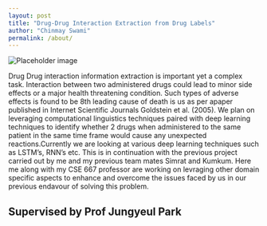 ```yaml
---
layout: post
title: "Drug-Drug Interaction Extraction from Drug Labels"
author: "Chinmay Swami"
permalink: /about/
---
```

![Placeholder image](https://github.com/gursimrat-singh/ddi_cse567/blob/master/assets/xdrug-drug-interaction.png?raw=true "Placeholder image")

Drug Drug interaction information extraction is important yet a complex task.  Interaction between two administered drugs could lead to minor side effects or a major health threatening condition.  Such types of adverse effects is found to be 8th leading cause of death is us as per apaper published in Internet Scientific Journals Goldstein et al. (2005).  We plan on leveraging computational linguistics techniques paired with deep learning techniques to identify whether 2  drugs  when  administered  to  the  same  patient  in  the  same  time  frame  would  cause  any unexpected  reactions.Currently  we  are  looking  at  various  deep  learning  techniques  such  as LSTM’s, RNN’s etc.
This is in continuation with the previous project carried out by me and my previous team mates Simrat and Kumkum. Here me along with my CSE 667 professor are working on levraging other domain specific aspects to enhance and overcome the issues faced by us in our previous endavour of solving this problem.
 
## Supervised by Prof Jungyeul Park


